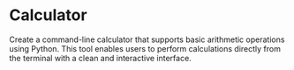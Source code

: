 # Calculator
Create a command-line calculator that supports basic arithmetic operations using Python. This tool enables users to perform calculations directly from the terminal with a clean and interactive interface.
